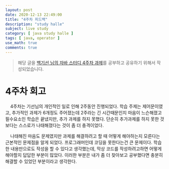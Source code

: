 ```yaml
---
layout: post
date: 2020-12-13 22:49:00
title: "4주차 피드백"
description: "study halle"
subject: live study
category: [ java study halle ]
tags: [ java, operator ]
use_math: true
comments: true
---
```


> 해당 글을 [백기선 님의 자바 스터디 4주차 과제](https://github.com/whiteship/live-study/issues/4)를 공부하고 공유하기 위해서 작성되었습니다.

# 4주차 회고

&nbsp;&nbsp;&nbsp;&nbsp;4주차는 기선님의 개인적인 일로 인해 2주동안 진행되었다. 학습 주제는 제어문이였고, 추가적인 과제가 6개정도 주어졌는데 2주라는 긴 시간때문인지 마음이 느슨해졌고 필수요소인 학습은 끝냈지만, 추가 과제를 하지 못했다. 단순히 추가과제를 하지 못한 것보다는 스스로가 나태해졌다는 것이 좀 더 충격이었다.

&nbsp;&nbsp;&nbsp;&nbsp;나태해진 마음도 문제였지만 과제를 해결하려고 할 때 어떻게 해야하는지 모른다는 근본적인 문제점을 알게 되었다. 프로그래머인데 코딩을 못한다는건 큰 문제이다. 학습한 내용만으로도 작성을 할 수 있다고 생각했는데, 막상 코드를 작성하려고하면 어떻게 해야할지 답답한 부분이 많았다. 이러한 부분은 내가 좀 더 찾아보고 공부했다면 충분히 해결할 수 있었던 부분이라고 생각한다.
